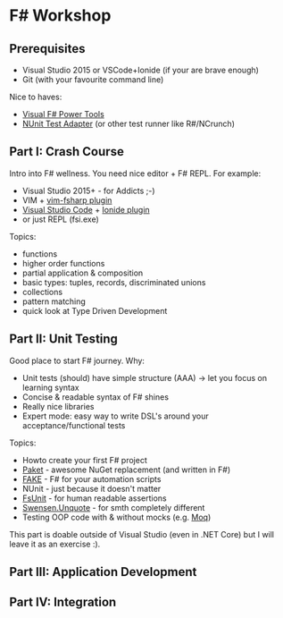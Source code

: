 # F# Workshop

## Prerequisites

* Visual Studio 2015 or VSCode+Ionide (if your are brave enough)
* Git (with your favourite command line)

Nice to haves:

* [Visual F# Power Tools](http://fsprojects.github.io/VisualFSharpPowerTools/)
* [NUnit Test Adapter](https://github.com/nunit/docs/wiki/Visual-Studio-Test-Adapter) (or other test runner like R#/NCrunch)

## Part I: Crash Course

Intro into F# wellness. You need nice editor + F# REPL. For example:

* Visual Studio 2015+ - for Addicts ;-)
* VIM + [vim-fsharp plugin](https://github.com/fsharp/vim-fsharp)
* [Visual Studio Code](https://code.visualstudio.com/) + [Ionide plugin](http://ionide.io/)
* or just REPL (fsi.exe)

Topics:

* functions
* higher order functions
* partial application & composition
* basic types: tuples, records, discriminated unions
* collections
* pattern matching
* quick look at Type Driven Development

## Part II: Unit Testing

Good place to start F# journey. Why:

* Unit tests (should) have simple structure (AAA) -> let you focus on learning syntax
* Concise & readable syntax of F# shines
* Really nice libraries
* Expert mode: easy way to write DSL's around your acceptance/functional tests

Topics:

* Howto create your first F# project
* [Paket](https://fsprojects.github.io/Paket/) - awesome NuGet replacement (and written in F#)
* [FAKE](http://fsharp.github.io/FAKE/) - F# for your automation scripts
* NUnit - just because it doesn't matter
* [FsUnit](http://fsprojects.github.io/FsUnit/) - for human readable assertions
* [Swensen.Unquote](http://www.swensensoftware.com/unquote) - for smth completely different
* Testing OOP code with & without mocks (e.g. [Moq](https://github.com/moq/moq4))

This part is doable outside of Visual Studio (even in .NET Core) but I will leave it as an exercise :).

## Part III: Application Development

## Part IV: Integration